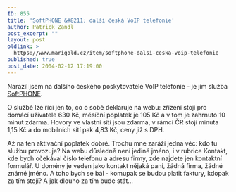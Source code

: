 ```yaml
---
ID: 855
title: 'SoftPHONE &#8211; další česká VoIP telefonie'
author: Patrick Zandl
post_excerpt: ""
layout: post
oldlink: >
  https://www.marigold.cz/item/softphone-dalsi-ceska-voip-telefonie
published: true
post_date: 2004-02-12 17:19:00
---
```

<p>
Narazil jsem na dalšího českého poskytovatele VoIP telefonie - je jím služba <A href="http://www.softphone.cz/" target=_blank>SoftPHONE</A>. </p>

<p>
O službě lze říci jen to, co o sobě deklaruje na webu: zřízení stojí pro domácí uživatele 630 Kč, měsíční poplatek je 105 Kč a v tom je zahrnuto 10 minut zdarma. Hovory ve vlastní síti jsou zdarma, v rámci ČR stojí minuta 1,15 Kč a do mobilních sítí pak 4,83 Kč, ceny již s DPH. </p>

<p>
Až na ten aktivační poplatek dobré. Trochu mne zaráží jedna věc: kdo tu službu provozuje? Na webu důsledně není jediné jméno, i v rubrice Kontakt, kde bych očekával číslo telefonu a adresu firmy, zde najdete jen kontaktní formulář. U domény je veden jako kontakt nějaká paní, žádná firma, žádné známé jméno. A toho bych se bál - komupak se budou platit faktury, kdopak za tím stojí? A jak dlouho za tím bude stát... </p>
